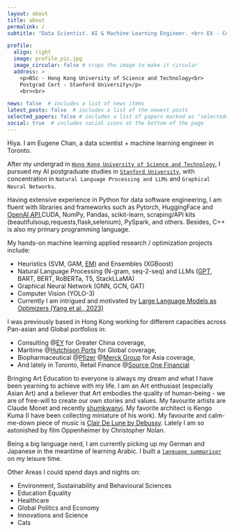 ```yaml
---
layout: about
title: about
permalink: /
subtitle: "Data Scientist. AI & Machine Learning Engineer. <br> EX - Corporate Internal Consultant."

profile:
  align: right
  image: profile_pic.jpg
  image_circular: false # crops the image to make it circular
  address: >
    <p>BSc - Hong Kong University of Science and Technology<br>
    Postgrad Cert - Stanford University</p>
    <br><br>

news: false  # includes a list of news items
latest_posts: false  # includes a list of the newest posts
selected_papers: false # includes a list of papers marked as "selected={true}"
social: true  # includes social icons at the bottom of the page
---
```



Hiya. I am Eugene Chan, a data scientist + machine learning engineer in Toronto. 


After my undergrad in [`Hong Kong University of Science and Technology`](https://ais.hkust.edu.hk/), I pursued my AI postgraduate studies in [`Stanford University`](https://engineering.stanford.edu/), with concentration in `Natural Language Processing and LLMs` and `Graphical Neural Networks`.


Having extensive experience in Python for data software engineering, I am fluent with libraries and frameworks such as Pytorch, HuggingFace and [OpenAI API](https://github.com/skchanah/TextSummarizer),CUDA, NumPy, Pandas, scikit-learn, scraping/API kits (beautifulsoup,requests,flask,selenium), PySpark, and others. Besides, C++ is also my primary programming language.


My hands-on machine learning applied research / optimization projects include:

- Heuristics (SVM, GAM, [EM](https://github.com/skchanah/SemiSupervisedEM/tree/main)) and Ensembles (XGBoost)  
- Natural Language Processing (N-gram, seq-2-seq) and LLMs ([GPT](https://github.com/skchanah/MiniGPT), BART, BERT, RoBERTa, T5, StackLLaMA)
- Graphical Neural Network (GNN, GCN, GAT)
- Computer Vision (YOLO-3)
- Currently I am intrigued and motivated by [Large Language Models as Optimizers (Yang et al., 2023)](https://arxiv.org/pdf/2309.03409.pdf)


I was previously based in Hong Kong working for different capacities across Pan-asian and Global portfolios in:
  
- Consulting @[EY](https://www.ey.com/) for Greater China coverage,
- Maritime @[Hutchison Ports](https://hutchisonports.com/en/) for Global coverage,
- Biopharmaceutical @[Pfizer](https://www.pfizer.com/) @[Merck Group](https://www.merck.com/) for Asia coverage,
- And lately in Toronto, Retail Finance @[Source One Financial](https://sourceonefinancial.ca/)


Bringing Art Education to everyone is always my dream and what I have been yearning to achieve with my life. I am an Art enthusiast (especially Asian Art) and a believer that Art embodies the quality of human-being - we are of free-will to create our own stories and values. My favourite artists are Claude Monet and recently [shumkwanyi](https://www.instagram.com/arsimsim/). My favorite architect is Kengo Kuma (I have been collecting miniature of his work). My favourite and calm-me-down piece of music is [Clair De Lune by Debussy](https://www.youtube.com/watch?v=c977QdbTImU). Lately I am so astonished by film Oppenheimer by Christopher Nolan.


Being a big language nerd, I am currently picking up my German and Japanese in the meantime of learning Arabic. I built a [`language summariser`](https://github.com/skchanah/TextSummarizer) on my leisure time. 


Other Areas I could spend days and nights on:
  
- Environment, Sustainability and Behavioural Sciences
- Education Equality
- Healthcare
- Global Politics and Economy
- Innovations and Science
- Cats
